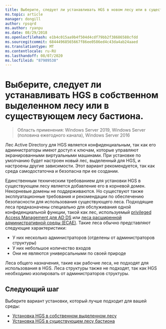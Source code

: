 ```yaml
---
title: Выберите, следует ли устанавливать HGS в новом лесу или в существующем лесу бастиона.
ms.topic: article
manager: dongill
author: rpsqrd
ms.author: ryanpu
ms.date: 08/29/2018
ms.openlocfilehash: e1b4c015aa9b4f504d4cdf79bb2f38686588cfdd
ms.sourcegitcommit: 68444968565667f86ee0586ed4c43da4ab24aaed
ms.translationtype: MT
ms.contentlocale: ru-RU
ms.lasthandoff: 08/07/2020
ms.locfileid: "87989538"
---
```

# <a name="choose-whether-to-install-hgs-in-its-own-dedicated-forest-or-in-an-existing-bastion-forest"></a>Выберите, следует ли устанавливать HGS в собственном выделенном лесу или в существующем лесу бастиона.

>Область применения: Windows Server 2019, Windows Server (половина ежегодного канала), Windows Server 2016


Лес Active Directory для HGS является конфиденциальным, так как его администраторы имеют доступ к ключам, которые управляют экранированными виртуальными машинами.
При установке по умолчанию будет настроен новый лес, выделенный для HGS, и настроены другие зависимости.
Этот вариант рекомендуется, так как среда самодостаточна и безопасна при ее создании.

Единственным техническим требованием для установки HGS в существующем лесу является добавление его в корневой домен. Некорневые домены не поддерживаются. Но существуют также эксплуатационные требования и рекомендации по обеспечению безопасности для использования существующего леса.
Подходящие леса предназначены специально для обслуживания одной конфиденциальной функции, такой как лес, используемый [privileged Access Management для AD DS](/microsoft-identity-manager/pam/privileged-identity-management-for-active-directory-domain-services) или [леса расширенной административной среды (ЕСАЕ)](../../identity/securing-privileged-access/securing-privileged-access-reference-material.md#esae-administrative-forest-design-approach).
Такие леса обычно представляют следующие характеристики:

- У них несколько администраторов (отделены от администраторов структуры)
- У них небольшое количество входов
- Они не являются универсальными по своей природе

Леса общего назначения, такие как рабочие леса, не подходят для использования в HGS.
Леса структуры также не подходят, так как HGS необходимо изолировать от администраторов структуры.

## <a name="next-step"></a>Следующий шаг

Выберите вариант установки, который лучше подходит для вашей среды:

- [Установка HGS в собственном выделенном лесу](guarded-fabric-install-hgs-default.md)
- [Установка HGS в существующем лесу бастиона](guarded-fabric-install-hgs-in-a-bastion-forest.md)
